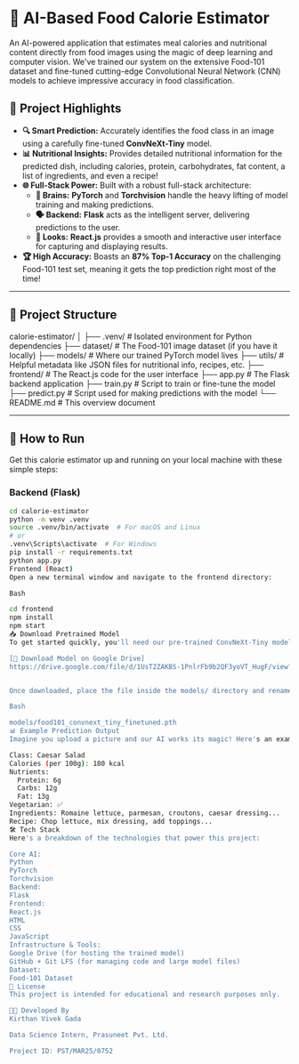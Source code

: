 # 🍱 AI-Based Food Calorie Estimator

An AI-powered application that estimates meal calories and nutritional content directly from food images using the magic of deep learning and computer vision. We've trained our system on the extensive Food-101 dataset and fine-tuned cutting-edge Convolutional Neural Network (CNN) models to achieve impressive accuracy in food classification.

## 📌 Project Highlights

- **🔍 Smart Prediction:** Accurately identifies the food class in an image using a carefully fine-tuned **ConvNeXt-Tiny** model.
- **📊 Nutritional Insights:** Provides detailed nutritional information for the predicted dish, including calories, protein, carbohydrates, fat content, a list of ingredients, and even a recipe!
- **🌐 Full-Stack Power:** Built with a robust full-stack architecture:
    - **🧠 Brains:** **PyTorch** and **Torchvision** handle the heavy lifting of model training and making predictions.
    - **🗣️ Backend:** **Flask** acts as the intelligent server, delivering predictions to the user.
    - **🎨 Looks:** **React.js** provides a smooth and interactive user interface for capturing and displaying results.
- **🏆 High Accuracy:** Boasts an **87% Top-1 Accuracy** on the challenging Food-101 test set, meaning it gets the top prediction right most of the time!

---

## 📂 Project Structure

calorie-estimator/
│
├── .venv/                   # Isolated environment for Python dependencies
├── dataset/                 # The Food-101 image dataset (if you have it locally)
├── models/                  # Where our trained PyTorch model lives
├── utils/                   # Helpful metadata like JSON files for nutritional info, recipes, etc.
├── frontend/                # The React.js code for the user interface
├── app.py                   # The Flask backend application
├── train.py                 # Script to train or fine-tune the model
├── predict.py               # Script used for making predictions with the model
└── README.md                # This overview document


---

## 🚀 How to Run

Get this calorie estimator up and running on your local machine with these simple steps:

### Backend (Flask)

```bash
cd calorie-estimator
python -m venv .venv
source .venv/bin/activate  # For macOS and Linux
# or
.venv\Scripts\activate  # For Windows
pip install -r requirements.txt
python app.py
Frontend (React)
Open a new terminal window and navigate to the frontend directory:

Bash

cd frontend
npm install
npm start
📥 Download Pretrained Model
To get started quickly, you'll need our pre-trained ConvNeXt-Tiny model, which already has an impressive 87% accuracy. You can download it from the link below:

[🔗 Download Model on Google Drive]
https://drive.google.com/file/d/1UsT2ZAKBS-1PnlrFb9b2QF3yoVT_HugF/view?usp=drive_link


Once downloaded, place the file inside the models/ directory and rename it as follows:

Bash

models/food101_convnext_tiny_finetuned.pth
📊 Example Prediction Output
Imagine you upload a picture and our AI works its magic! Here's an example of the kind of information you might see:

Class: Caesar Salad
Calories (per 100g): 180 kcal
Nutrients:
  Protein: 6g
  Carbs: 12g
  Fat: 13g
Vegetarian: ✅
Ingredients: Romaine lettuce, parmesan, croutons, caesar dressing...
Recipe: Chop lettuce, mix dressing, add toppings...
🛠️ Tech Stack
Here's a breakdown of the technologies that power this project:

Core AI:
Python
PyTorch
Torchvision
Backend:
Flask
Frontend:
React.js
HTML
CSS
JavaScript
Infrastructure & Tools:
Google Drive (for hosting the trained model)
GitHub + Git LFS (for managing code and large model files)
Dataset:
Food-101 Dataset
📃 License
This project is intended for educational and research purposes only.

👨‍💻 Developed By
Kirthan Vivek Gada

Data Science Intern, Prasuneet Pvt. Ltd.

Project ID: PST/MAR25/0752

